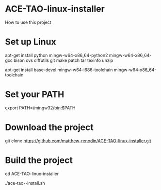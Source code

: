 # ACE-TAO-linux-installer


How to use this project

# Set up Linux

apt-get install python mingw-w64-x86_64-python2 mingw-w64-x86_64-gcc bison cvs diffutils git make patch tar texinfo unzip

apt-get install base-devel mingw-w64-i686-toolchain mingw-w64-x86_64-toolchain

# Set your PATH

export PATH=/mingw32/bin:$PATH

# Download the project

git clone https://github.com/matthew-renodin/ACE-TAO-linux-installer.git


# Build the project

cd ACE-TAO-linux-installer

./ace-tao--install.sh
